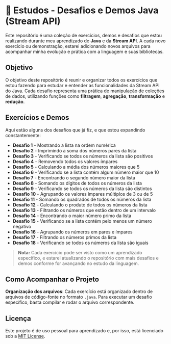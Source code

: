# 🚀 Estudos - Desafios e Demos Java (Stream API)

Este repositório é uma coleção de exercícios, demos e desafios que estou realizando durante meu aprendizado de **Java** e da **Stream API**. A cada novo exercício ou demonstração, estarei adicionando novos arquivos para acompanhar minha evolução e prática com a linguagem e suas bibliotecas.

## Objetivo

O objetivo deste repositório é reunir e organizar todos os exercícios que estou fazendo para estudar e entender as funcionalidades da Stream API do Java. Cada desafio representa uma prática de manipulação de coleções de dados, utilizando funções como **filtragem**, **agregação**, **transformação** e **redução**.

## Exercícios e Demos

Aqui estão alguns dos desafios que já fiz, e que estou expandindo constantemente:

* **Desafio 1** - Mostrando a lista na ordem numérica
* **Desafio 2** - Imprimindo a soma dos números pares da lista
* **Desafio 3** - Verificando se todos os números da lista são positivos
* **Desafio 4** - Removendo todos os valores ímpares
* **Desafio 5** - Calculando a média dos números maiores que 5
* **Desafio 6** - Verificando se a lista contém algum número maior que 10
* **Desafio 7** - Encontrando o segundo número maior da lista
* **Desafio 8** - Somando os dígitos de todos os números da lista
* **Desafio 9** - Verificando se todos os números da lista são distintos
* **Desafio 10** - Agrupando os valores ímpares múltiplos de 3 ou de 5
* **Desafio 11** - Somando os quadrados de todos os números da lista
* **Desafio 12** - Calculando o produto de todos os números da lista
* **Desafio 13** - Filtrando os números que estão dentro de um intervalo
* **Desafio 14** - Encontrando o maior número primo da lista
* **Desafio 15** - Verificando se a lista contém pelo menos um número negativo
* **Desafio 16** - Agrupando os números em pares e ímpares
* **Desafio 17** - Filtrando os números primos da lista
* **Desafio 18** - Verificando se todos os números da lista são iguais

> **Nota:** Cada exercício pode ser visto como um aprendizado específico, e estarei atualizando o repositório com mais desafios e demos conforme for avançando no estudo da linguagem.

## Como Acompanhar o Projeto

**Organização dos arquivos**: Cada exercício está organizado dentro de arquivos de código-fonte no formato `.java`. Para executar um desafio específico, basta compilar e rodar o arquivo correspondente.

## Licença

Este projeto é de uso pessoal para aprendizado e, por isso, está licenciado sob a [MIT License](https://opensource.org/licenses/MIT).
